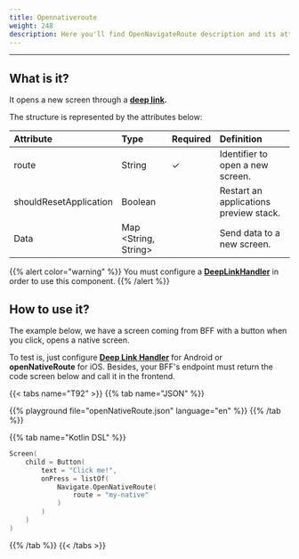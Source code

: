 ```yaml
---
title: Opennativeroute
weight: 248
description: Here you'll find OpenNavigateRoute description and its attributes.
---
```


---

## What is it?

It opens a new screen through a [**deep link**](../../../../../../../../../resources/customization/beagle-for-android/deep-link-handler)**.​**

The structure is represented by the attributes below:

| **Attribute** | **Type** | Required | **Definition** |
| :--- | :--- | :--- | :--- |
| route | String |    ✓ | Identifier to open a new screen. |
| shouldResetApplication | Boolean |  | Restart an applications preview stack. |
| Data | Map &lt;String, String&gt; |  | Send data to a new screen. |

{{% alert color="warning" %}}
You must configure a [**DeepLinkHandler**](../../../resources/customization/beagle-for-android/deep-link-handler) in order to use this component. 
{{% /alert %}}

## How to use it?

The example below, we have a screen coming from BFF with a button when you click, opens a native screen. 

To test is, just configure [**Deep Link Handler**](../../../resources/customization/beagle-for-android/deep-link-handler) for Android or **openNativeRoute** for iOS. Besides, your BFF's endpoint must return the code screen below and call it in the frontend. 

{{< tabs name="T92" >}}
{{% tab name="JSON" %}}
<!-- json-playground:openNativeRoute.json
{
  "_beagleComponent_" : "beagle:screenComponent",
  "child" : {
    "_beagleComponent_" : "beagle:button",
    "text" : "Click me!",
    "onPress" : [ {
      "_beagleAction_" : "beagle:openNativeRoute",
      "route" : "my-native",
      "shouldResetApplication" : false
    } ]
  }
}
-->
{{% playground file="openNativeRoute.json" language="en" %}}
{{% /tab %}}

{{% tab name="Kotlin DSL" %}}
```kotlin
Screen(
    child = Button(
        text = "Click me!",
        onPress = listOf(
            Navigate.OpenNativeRoute(
                route = "my-native"
            )
        )
    )
)
```
{{% /tab %}}
{{< /tabs >}}
